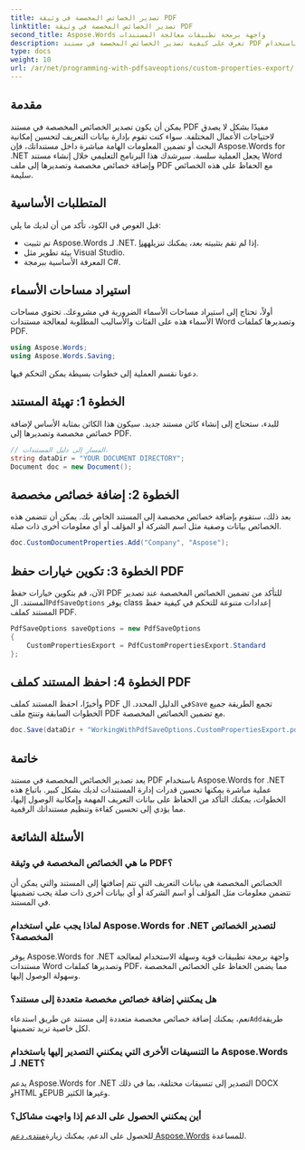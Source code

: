 ```yaml
---
title: تصدير الخصائص المخصصة في وثيقة PDF
linktitle: تصدير الخصائص المخصصة في وثيقة PDF
second_title: Aspose.Words واجهة برمجة تطبيقات معالجة المستندات
description: تعرف على كيفية تصدير الخصائص المخصصة في مستند PDF باستخدام Aspose.Words لـ .NET من خلال دليلنا التفصيلي خطوة بخطوة.
type: docs
weight: 10
url: /ar/net/programming-with-pdfsaveoptions/custom-properties-export/
---
```

## مقدمة

يمكن أن يكون تصدير الخصائص المخصصة في مستند PDF مفيدًا بشكل لا يصدق لاحتياجات الأعمال المختلفة. سواء كنت تقوم بإدارة بيانات التعريف لتحسين إمكانية البحث أو تضمين المعلومات الهامة مباشرة داخل مستنداتك، فإن Aspose.Words for .NET يجعل العملية سلسة. سيرشدك هذا البرنامج التعليمي خلال إنشاء مستند Word وإضافة خصائص مخصصة وتصديرها إلى ملف PDF مع الحفاظ على هذه الخصائص سليمة.

## المتطلبات الأساسية

قبل الغوص في الكود، تأكد من أن لديك ما يلي:

-  تم تثبيت Aspose.Words لـ .NET. إذا لم تقم بتثبيته بعد، يمكنك تنزيله[هنا](https://releases.aspose.com/words/net/).
- بيئة تطوير مثل Visual Studio.
- المعرفة الأساسية ببرمجة C#.

## استيراد مساحات الأسماء

أولاً، تحتاج إلى استيراد مساحات الأسماء الضرورية في مشروعك. تحتوي مساحات الأسماء هذه على الفئات والأساليب المطلوبة لمعالجة مستندات Word وتصديرها كملفات PDF.

```csharp
using Aspose.Words;
using Aspose.Words.Saving;
```

دعونا نقسم العملية إلى خطوات بسيطة يمكن التحكم فيها.

## الخطوة 1: تهيئة المستند

للبدء، ستحتاج إلى إنشاء كائن مستند جديد. سيكون هذا الكائن بمثابة الأساس لإضافة خصائص مخصصة وتصديرها إلى PDF.

```csharp
// المسار إلى دليل المستندات.
string dataDir = "YOUR DOCUMENT DIRECTORY";
Document doc = new Document();
```

## الخطوة 2: إضافة خصائص مخصصة

بعد ذلك، ستقوم بإضافة خصائص مخصصة إلى المستند الخاص بك. يمكن أن تتضمن هذه الخصائص بيانات وصفية مثل اسم الشركة أو المؤلف أو أي معلومات أخرى ذات صلة.

```csharp
doc.CustomDocumentProperties.Add("Company", "Aspose");
```

## الخطوة 3: تكوين خيارات حفظ PDF

 الآن، قم بتكوين خيارات حفظ PDF للتأكد من تضمين الخصائص المخصصة عند تصدير المستند. ال`PdfSaveOptions` يوفر class إعدادات متنوعة للتحكم في كيفية حفظ المستند كملف PDF.

```csharp
PdfSaveOptions saveOptions = new PdfSaveOptions
{
    CustomPropertiesExport = PdfCustomPropertiesExport.Standard
};
```

## الخطوة 4: احفظ المستند كملف PDF

 وأخيرًا، احفظ المستند كملف PDF في الدليل المحدد. ال`Save` تجمع الطريقة جميع الخطوات السابقة وتنتج ملف PDF مع تضمين الخصائص المخصصة.

```csharp
doc.Save(dataDir + "WorkingWithPdfSaveOptions.CustomPropertiesExport.pdf", saveOptions);
```

## خاتمة

يعد تصدير الخصائص المخصصة في مستند PDF باستخدام Aspose.Words for .NET عملية مباشرة يمكنها تحسين قدرات إدارة المستندات لديك بشكل كبير. باتباع هذه الخطوات، يمكنك التأكد من الحفاظ على بيانات التعريف المهمة وإمكانية الوصول إليها، مما يؤدي إلى تحسين كفاءة وتنظيم مستنداتك الرقمية.

## الأسئلة الشائعة

### ما هي الخصائص المخصصة في وثيقة PDF؟
الخصائص المخصصة هي بيانات التعريف التي تتم إضافتها إلى المستند والتي يمكن أن تتضمن معلومات مثل المؤلف أو اسم الشركة أو أي بيانات أخرى ذات صلة يجب تضمينها في المستند.

### لماذا يجب علي استخدام Aspose.Words for .NET لتصدير الخصائص المخصصة؟
يوفر Aspose.Words for .NET واجهة برمجة تطبيقات قوية وسهلة الاستخدام لمعالجة مستندات Word وتصديرها كملفات PDF، مما يضمن الحفاظ على الخصائص المخصصة وسهولة الوصول إليها.

### هل يمكنني إضافة خصائص مخصصة متعددة إلى مستند؟
 نعم، يمكنك إضافة خصائص مخصصة متعددة إلى مستند عن طريق استدعاء`Add`طريقة لكل خاصية تريد تضمينها.

### ما التنسيقات الأخرى التي يمكنني التصدير إليها باستخدام Aspose.Words لـ .NET؟
يدعم Aspose.Words for .NET التصدير إلى تنسيقات مختلفة، بما في ذلك DOCX وHTML وEPUB وغيرها الكثير.

### أين يمكنني الحصول على الدعم إذا واجهت مشاكل؟
 للحصول على الدعم، يمكنك زيارة[منتدى دعم Aspose.Words](https://forum.aspose.com/c/words/8) للمساعدة.
